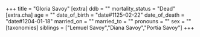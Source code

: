+++
title = "Gloria Savoy"
[extra]
ddb = ""
mortality_status = "Dead"
[extra.cha]
age = ""
date_of_birth = "date#1125-02-22"
date_of_death = "date#1204-01-18"
married_on = ""
married_to = ""
pronouns = ""
sex = ""
[taxonomies]
siblings = ["Lemuel Savoy","Diana Savoy","Portia Savoy"]
+++

